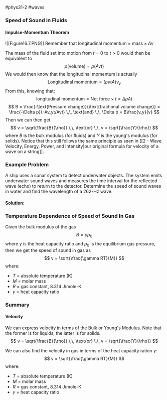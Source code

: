 #phys31-2 #waves 
### Speed of Sound in Fluids
#### Impulse-Momentum Theorem
![[Figure16.7.PNG]]
Remember that longitudinal momentum = $\text{mass} \times \Delta v$

The mass of the fluid set into motion from $t=0$ to $t>0$ would then be equivalent to
$$
\rho(\text{volume}) = \rho(Avt)
$$
We would then know that the longitudinal momentum is actually
$$
\text{Longitudinal momentum} = (\rho vtA)v_y
$$
From this, knowing that: 
$$
\text{longitudinal momentum} = \text{Net force} \times t = \Delta\rho At
$$
$$
B = \frac{-\text{Pressure change}}{\text{fractional volume change}} = \frac{-\Delta p}{-Av_yt/Avt} \,\, \text{and} \,\, \Delta p = B\frac{v_y}{v}
$$
Then we can then get
$$
v = \sqrt{\frac{B}{\rho}} \,\, \text{or} \,\, v = \sqrt{\frac{Y}{\rho}}
$$
where $B$ is the bulk modulus (for fluids) and $Y$ is the young's modulus (for solids). Notice that this still follows the same principle as seen in [[2 - Wave Velocity, Energy, Power, and Intensity|our original formula for velocity of a wave on a string]].

### Example Problem
A ship uses a sonar system to detect underwater objects. The system emits underwater sound waves and measures the time interval for the reflected wave (echo) to return to the detector. Determine the speed of sound waves in water and find the wavelength of a 262-Hz wave.
#### Solution:

### Temperature Dependence of Speed of Sound In Gas
Given the bulk modulus of the gas
$$
B = \gamma p_0
$$
where $\gamma$ is the heat capacity ratio and $p_0$ is the equilibrium gas pressure, then we get the speed of sound in gas as
$$
v = \sqrt{\frac{\gamma RT}{M}}
$$
where:
- $T$ = absolute temperature (K)
- $M$ = molar mass
- $R$ = gas constant, $8.314$ J/mole-K
- $\gamma$ = heat capacity ratio

### Summary
#### Velocity
We can express velocity in terms of the Bulk or Young's Modulus. Note that the former is for liquids, the latter is for solids.
$$
v = \sqrt{\frac{B}{\rho}} \,\, \text{or} \,\, v = \sqrt{\frac{Y}{\rho}}
$$

We can also find the velocity in gas in terms of the heat capacity ration $\gamma$:
$$
v = \sqrt{\frac{\gamma RT}{M}}
$$
where:
- $T$ = absolute temperature (K)
- $M$ = molar mass
- $R$ = gas constant, $8.314$ J/mole-K
- $\gamma$ = heat capacity ratio